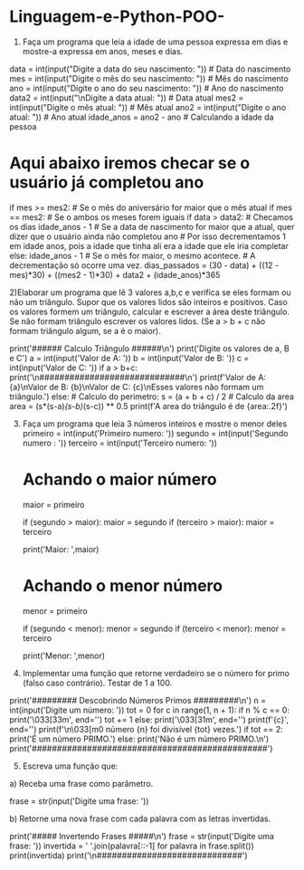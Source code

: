 # Linguagem-e-Python-POO-


1) Faça um programa que leia a idade de uma pessoa expressa em dias e
mostre-a expressa em anos, meses e dias.

data = int(input("Digite a data do seu nascimento: ")) # Data do nascimento
mes = int(input("Digite o mês do seu nascimento: ")) # Mês do nascimento
ano = int(input("Digite o ano do seu nascimento: ")) # Ano do nascimento
data2 = int(input("\nDigite a data atual: ")) # Data atual
mes2 = int(input("Digite o mês atual: ")) # Mês atual
ano2 = int(input("Digite o ano atual: ")) # Ano atual
idade_anos = ano2 - ano # Calculando a idade da pessoa
# Aqui abaixo iremos checar se o usuário já completou ano
if mes >= mes2: # Se o mês do aniversário for maior que o mês atual
    if mes == mes2: # Se o ambos os meses forem iguais
        if data > data2: # Checamos os dias
            idade_anos - 1 # Se a data de nascimento for maior que a atual, quer dizer que o usuário ainda não completou ano
                            # Por isso decrementamos 1 em idade anos, pois a idade que tinha ali era a idade que ele iria completar
    else:
        idade_anos - 1 # Se o mês for maior, o mesmo acontece.
        # A decrementação só ocorre uma vez.
dias_passados =  (30 - data) + ((12 - mes)*30) + ((mes2 - 1)*30) + data2 + (idade_anos)*365




2)Elaborar um programa que lê 3 valores a,b,c e verifica se eles formam
ou não um triângulo. Supor que os valores lidos são inteiros e positivos. Caso
os valores formem um triângulo, calcular e escrever a área deste triângulo. Se
não formam triângulo escrever os valores lidos. (Se a > b + c não formam
triângulo algum, se a é o maior).


print('###### Calculo Triângulo ######\n')
print('Digite os valores de a, B e C')
a = int(input('Valor de A: '))
b = int(input('Valor de B: '))
c = int(input('Valor de C: '))
if a > b+c:
    print('\n#############################\n')
    print(f'Valor de A: {a}\nValor de B: {b}\nValor de C: {c}\nEsses valores não formam um triângulo.')
else:
    # Calculo do perimetro:
    s = (a + b + c) / 2
    # Calculo da area
    area = (s*(s-a)*(s-b)*(s-c)) ** 0.5
    print(f'A area do triângulo é de {area:.2f}')



3) Faça um programa que leia 3 números inteiros e mostre o menor deles
primeiro = int(input('Primeiro numero: '))
    segundo  = int(input('Segundo numero : '))
    terceiro = int(input('Terceiro numero: '))

    # Achando o maior número
    maior = primeiro

    if (segundo > maior):
        maior = segundo
    if (terceiro > maior):
        maior = terceiro

    print('Maior: ',maior)

    # Achando o menor número
    menor = primeiro

    if (segundo < menor):
        menor = segundo
    if (terceiro < menor):
        menor = terceiro

    print('Menor: ',menor)


4) Implementar uma função que retorne verdadeiro se o número for primo
(falso caso contrário). Testar de 1 a 100.
	
print('######### Descobrindo Números Primos #########\n')
n = int(input('Digite um número: '))
tot = 0
for c in range(1, n + 1):
  if n % c == 0:
    print('\033[33m', end='')
    tot += 1
  else:
    print('\033[31m', end='')
  print(f'{c}', end='')
print(f'\n\033[m0 número {n} foi divisível {tot} vezes.')
if tot == 2:
  print('É um número PRIMO.')
else:
  print('Não é um número PRIMO.\n')
print('###############################################')


5) Escreva uma função que:


a) Receba uma frase como parâmetro.

frase = str(input('Digite uma frase: '))

b) Retorne uma nova frase com cada palavra com as letras invertidas.

print('##### Invertendo Frases #####\n')
frase = str(input('Digite uma frase: '))
invertida = ' '.join(palavra[::-1] for palavra in frase.split())
print(invertida)
print('\n#############################')
